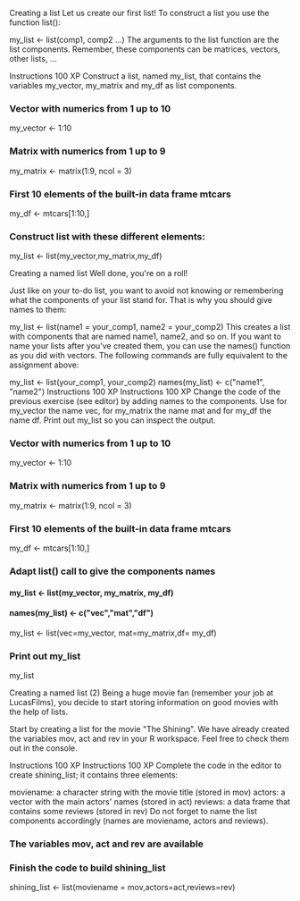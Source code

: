 Creating a list
Let us create our first list! To construct a list you use the function list():

my_list <- list(comp1, comp2 ...)
The arguments to the list function are the list components. Remember, these components can be matrices, vectors, other lists, …

Instructions
100 XP
Construct a list, named my_list, that contains the variables my_vector, my_matrix and my_df as list components.


### Vector with numerics from 1 up to 10
my_vector <- 1:10 

### Matrix with numerics from 1 up to 9
my_matrix <- matrix(1:9, ncol = 3)

### First 10 elements of the built-in data frame mtcars
my_df <- mtcars[1:10,]

### Construct list with these different elements:
my_list <- list(my_vector,my_matrix,my_df)



Creating a named list
Well done, you're on a roll!

Just like on your to-do list, you want to avoid not knowing or remembering what the components of your list stand for. That is why you should give names to them:

my_list <- list(name1 = your_comp1, 
                name2 = your_comp2)
This creates a list with components that are named name1, name2, and so on. If you want to name your lists after you've created them, you can use the names() function as you did with vectors. The following commands are fully equivalent to the assignment above:

my_list <- list(your_comp1, your_comp2)
names(my_list) <- c("name1", "name2")
Instructions
100 XP
Instructions
100 XP
Change the code of the previous exercise (see editor) by adding names to the components. Use for my_vector the name vec, for my_matrix the name mat and for my_df the name df.
Print out my_list so you can inspect the output.


### Vector with numerics from 1 up to 10
my_vector <- 1:10 

### Matrix with numerics from 1 up to 9
my_matrix <- matrix(1:9, ncol = 3)

### First 10 elements of the built-in data frame mtcars
my_df <- mtcars[1:10,]

### Adapt list() call to give the components names

#### my_list <- list(my_vector, my_matrix, my_df)
#### names(my_list) <- c("vec","mat","df")

my_list <- list(vec=my_vector, mat=my_matrix,df= my_df)

### Print out my_list
my_list


Creating a named list (2)
Being a huge movie fan (remember your job at LucasFilms), you decide to start storing information on good movies with the help of lists.

Start by creating a list for the movie "The Shining". We have already created the variables mov, act and rev in your R workspace. Feel free to check them out in the console.

Instructions
100 XP
Instructions
100 XP
Complete the code in the editor to create shining_list; it contains three elements:

moviename: a character string with the movie title (stored in mov)
actors: a vector with the main actors' names (stored in act)
reviews: a data frame that contains some reviews (stored in rev)
Do not forget to name the list components accordingly (names are moviename, actors and reviews).

### The variables mov, act and rev are available

### Finish the code to build shining_list
shining_list <- list(moviename = mov,actors=act,reviews=rev)
